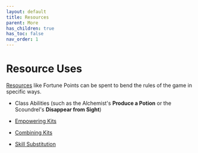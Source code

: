 ```yaml
---
layout: default
title: Resources
parent: More
has_children: true
has_toc: false
nav_order: 1
---
```


# Resource Uses

[Resources](../../gameplay/resources.md) like Fortune Points can be spent to bend the rules of the game in specific ways.

- Class Abilities (such as the Alchemist's **Produce a Potion** or the Scoundrel's **Disappear from Sight**)

- [Empowering Kits](empower_kits.md)

- [Combining Kits](empower_kits.md)

- [Skill Substitution](skill_substitution.md)